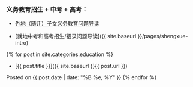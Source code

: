 ---
---

### 义务教育招生 + 中考 + 高考：

- [外地（随迁）子女义务教育问题导读]()

- [就地中考和高考招生/招录问题导读]({{ site.baseurl }}/pages/shengxue-intro)

{% for post in site.categories.education %}
+ [{{ post.title }}]({{ site.baseurl }}{{ post.url }})

Posted on {{ post.date | date: "%B %e, %Y" }}
{% endfor %}

